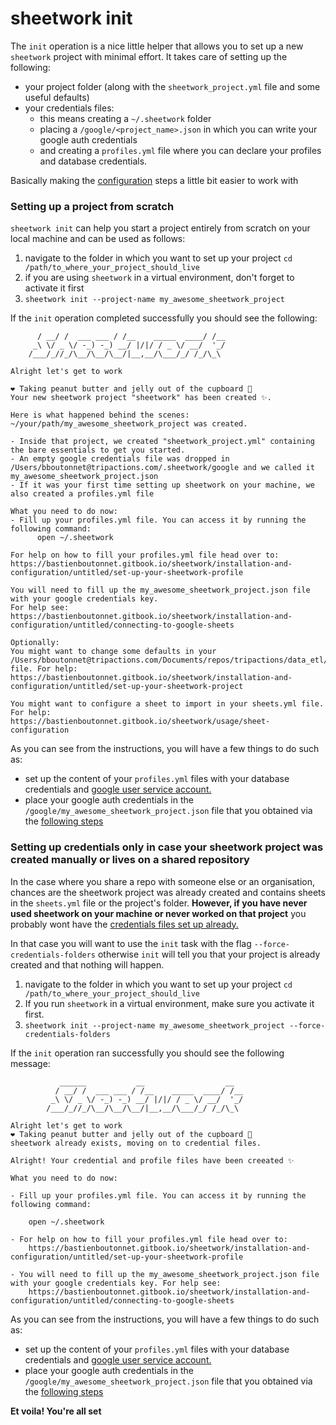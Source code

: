# sheetwork init

The `init` operation is a nice little helper that allows you to set up a new `sheetwork` project with minimal effort. It takes care of setting up the following:

* your project folder \(along with the `sheetwork_project.yml` file and some useful defaults\)
* your credentials files:
  * this means creating a `~/.sheetwork` folder
  * placing a `/google/<project_name>.json` in which you can write your google auth credentials
  * and creating a `profiles.yml` file where you can declare your profiles and database credentials.

Basically making the [configuration](../installation-and-configuration/untitled/) steps a little bit easier to work with

### Setting up a project from scratch

`sheetwork init` can help you start a project entirely from scratch on your local machine and can be used as follows:

1. navigate to the folder in which you want to set up your project `cd /path/to_where_your_project_should_live`
2. if you are using `sheetwork` in a virtual environment, don't forget to activate it first
3. `sheetwork init --project-name my_awesome_sheetwork_project`

If the `init` operation completed successfully you should see the following:

```text
      / __/ /  ___ ___ / /__    _____  ____/ /__
     _\ \/ _ \/ -_) -_) __/ |/|/ / _ \/ __/  '_/
    /___/_//_/\__/\__/\__/|__,__/\___/_/ /_/\_\
    
Alright let's get to work 

❤️ Taking peanut butter and jelly out of the cupboard 🍇
Your new sheetwork project "sheetwork" has been created ✨.

Here is what happened behind the scenes:
~/your/path/my_awesome_sheetwork_project was created.

- Inside that project, we created "sheetwork_project.yml" containing the bare essentials to get you started.
- An empty google credentials file was dropped in /Users/bboutonnet@tripactions.com/.sheetwork/google and we called it my_awesome_sheetwork_project.json
- If it was your first time setting up sheetwork on your machine, we also created a profiles.yml file

What you need to do now:
- Fill up your profiles.yml file. You can access it by running the following command:
      open ~/.sheetwork

For help on how to fill your profiles.yml file head over to: 
https://bastienboutonnet.gitbook.io/sheetwork/installation-and-configuration/untitled/set-up-your-sheetwork-profile

You will need to fill up the my_awesome_sheetwork_project.json file with your google credentials key. 
For help see: 
https://bastienboutonnet.gitbook.io/sheetwork/installation-and-configuration/untitled/connecting-to-google-sheets

Optionally:
You might want to change some defaults in your /Users/bboutonnet@tripactions.com/Documents/repos/tripactions/data_etl/snowflake_importers/sheetwork/sheetwork.yml file. For help: 
https://bastienboutonnet.gitbook.io/sheetwork/installation-and-configuration/untitled/set-up-your-sheetwork-project

You might want to configure a sheet to import in your sheets.yml file. For help: 
https://bastienboutonnet.gitbook.io/sheetwork/usage/sheet-configuration

```

As you can see from the instructions, you will have a few things to do such as:

* set up the content of your `profiles.yml` files with your database credentials and [google user service account.](../installation-and-configuration/untitled/connecting-to-google-sheets.md)
* place your google auth credentials in the `/google/my_awesome_sheetwork_project.json` file that you obtained via the [following steps](../installation-and-configuration/untitled/connecting-to-google-sheets.md)

### Setting up credentials only in case your sheetwork project was created manually or lives on a shared repository

In the case where you share a repo with someone else or an organisation, chances are the sheetwork project was already created and contains sheets in the `sheets.yml` file or the project's folder. **However, if you have never used sheetwork on your machine or never worked on that project** you probably wont have the [credentials files set up already.](../installation-and-configuration/untitled/)

In that case you will want to use the `init` task with the flag `--force-credentials-folders` otherwise `init` will tell you that your project is already created and that nothing will happen.

1. navigate to the folder in which you want to set up your project `cd /path/to_where_your_project_should_live`
2.  If you run `sheetwork` in a virtual environment, make sure you activate it first.
3. `sheetwork init --project-name my_awesome_sheetwork_project --force-credentials-folders`

If the `init` operation ran successfully you should see the following message:

```text
           ______           __                  __
          / __/ /  ___ ___ / /__    _____  ____/ /__
         _\ \/ _ \/ -_) -_) __/ |/|/ / _ \/ __/  '_/
        /___/_//_/\__/\__/\__/|__,__/\___/_/ /_/\_\

Alright let's get to work
❤️ Taking peanut butter and jelly out of the cupboard 🍇
sheetwork already exists, moving on to credential files.

Alright! Your credential and profile files have been creeated ✨

What you need to do now:

- Fill up your profiles.yml file. You can access it by running the following command:

    open ~/.sheetwork

- For help on how to fill your profiles.yml file head over to:
    https://bastienboutonnet.gitbook.io/sheetwork/installation-and-configuration/untitled/set-up-your-sheetwork-profile

- You will need to fill up the my_awesome_sheetwork_project.json file with your google credentials key. For help see:
    https://bastienboutonnet.gitbook.io/sheetwork/installation-and-configuration/untitled/connecting-to-google-sheets
```

As you can see from the instructions, you will have a few things to do such as:

* set up the content of your `profiles.yml` files with your database credentials and [google user service account.](../installation-and-configuration/untitled/connecting-to-google-sheets.md)
* place your google auth credentials in the `/google/my_awesome_sheetwork_project.json` file that you obtained via the [following steps](../installation-and-configuration/untitled/connecting-to-google-sheets.md)

**Et voila! You're all set**

